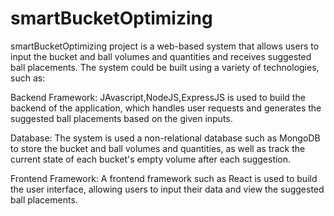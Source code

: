 # smartBucketOptimizing
smartBucketOptimizing project is a web-based system that allows users to input the bucket and ball volumes and quantities and receives suggested ball placements.
The system could be built using a variety of technologies, such as:

Backend Framework: JAvascript,NodeJS,ExpressJS is used to build the backend of the application, which handles user requests and generates the suggested ball placements
based on the given inputs.

Database: The system is used a non-relational database such as MongoDB to store the bucket and ball volumes and quantities, as well as track the current state of 
each bucket's empty volume after each suggestion.

Frontend Framework: A frontend framework such as React is used to build the user interface, allowing users to input their data and view the suggested ball placements.




